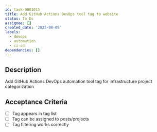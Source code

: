 ```yaml
---
id: task-0001015
title: Add GitHub Actions DevOps tool tag to website
status: To Do
assignee: []
created_date: '2025-08-05'
labels:
  - devops
  - automation
  - ci-cd
dependencies: []
---
```


## Description

Add GitHub Actions DevOps automation tool tag for infrastructure project categorization

## Acceptance Criteria

- [ ] Tag appears in tag list
- [ ] Tag can be assigned to posts/projects
- [ ] Tag filtering works correctly
